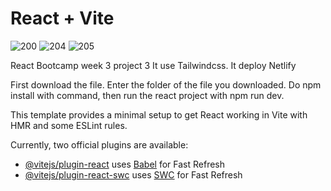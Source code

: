 # React + Vite
![200](https://github.com/cegerxwin/shopping-list/assets/31402706/5459139c-e67a-4534-90d2-b89e2c3b9b1a)
![204](https://github.com/cegerxwin/shopping-list/assets/31402706/c26ebf96-a2fb-4ec7-be55-a3c568f797fc)
![205](https://github.com/cegerxwin/shopping-list/assets/31402706/bf40102c-0f34-4e9a-94ac-dfc99a1ebfc0)

React Bootcamp week 3 project 3  It use Tailwindcss. It deploy Netlify

First download the file. Enter the folder of the file you downloaded. Do npm install with command, then run the react project with npm run dev.

This template provides a minimal setup to get React working in Vite with HMR and some ESLint rules.

Currently, two official plugins are available:

- [@vitejs/plugin-react](https://github.com/vitejs/vite-plugin-react/blob/main/packages/plugin-react/README.md) uses [Babel](https://babeljs.io/) for Fast Refresh
- [@vitejs/plugin-react-swc](https://github.com/vitejs/vite-plugin-react-swc) uses [SWC](https://swc.rs/) for Fast Refresh
